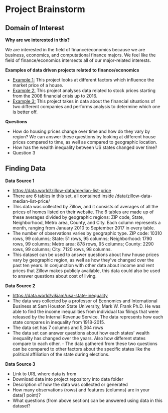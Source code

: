 # Project Brainstorm
## Domain of Interest

**Why are we interested in this?**

We are interested in the field of finance/economics because we are business, economics, and computational finance majors. We feel like the field of finance/economics intersects all of our major-related interests.

**Examples of data driven projects related to finance/economics**
- [Example 1:](https://www.kaggle.com/skirmer/fun-with-real-estate-data) This project looks at different factors which influence the market price of a house.
- [Example 2:](https://www.kaggle.com/rohan8594/finance-data-project) This project analyses data related to stock prices starting from the 2008 financial crisis up to 2016.
- [Example 3:](https://github.com/quinamatics/Financial-Data-Analytics/blob/master/Better%20Buy.ipynb) This project takes in data about the financial situations of two different companies and performs analysis to determine which one is better off.

**Questions**
 - How do housing prices change over time and how do they vary by region? We can answer these questions by looking at different house prices compared to time, as well as compared to geographic location.
 - How has the wealth inequality between US states changed over time?
 - Question 3

## Finding Data
**Data Source 1**
- https://data.world/zillow-data/median-list-price
- There are 6 tables in this set, all contained inside /data/zillow-data-median-list-price/
- This data was collected by Zillow, and it consists of averages of all the prices of homes listed on their website. The 6 tables are made up of these averages divided by geographic regions: ZIP code, State, Neighborhood, Metro area, County, and City. Each column represents a month, ranging from January 2010 to September 2017 in every table.
- The number of observations varies by geographic type. ZIP code: 10310 rows, 99 columns; State: 51 rows, 95 columns; Neighborhood: 1790 rows, 99 columns; Metro area: 878 rows, 95 columns; County: 2290 rows, 99 columns; City: 7120 rows, 98 columns.
- This dataset can be used to answer questions about how house prices vary by geographic region, as well as how they've changed over the past ten years. In conjunction with other data about income and rent prices that Zillow makes publicly available, this data could also be used to answer questions about cost of living.

**Data Source 2**
- https://data.world/vikjam/usa-state-inequality
- The data was collected by a professor of Economics and International Business at Sam Houston State University, Mark W. Frank Ph.D. He was able to find the income inequalities from individual tax filings that were released by the Internal Revenue Service. The data represents how each state compares in inequality from 1918-2015.     
- The data set has 7 columns and 5,064 rows
- The data set can answer questions about how each states’ wealth inequality has changed over the years. Also how different states compare to each other. - The data gathered from these two questions can be compared to other factors about the specific states like the political affiliation of the state during elections.

**Data Source 3**
- Link to URL where data is from
- Download data into project repository into data folder
- Description of how the data was collected or generated
- How many observations (rows) and features (columns) are in your data(1 point)?
- What questions (from above section) can be answered using data in this dataset?

